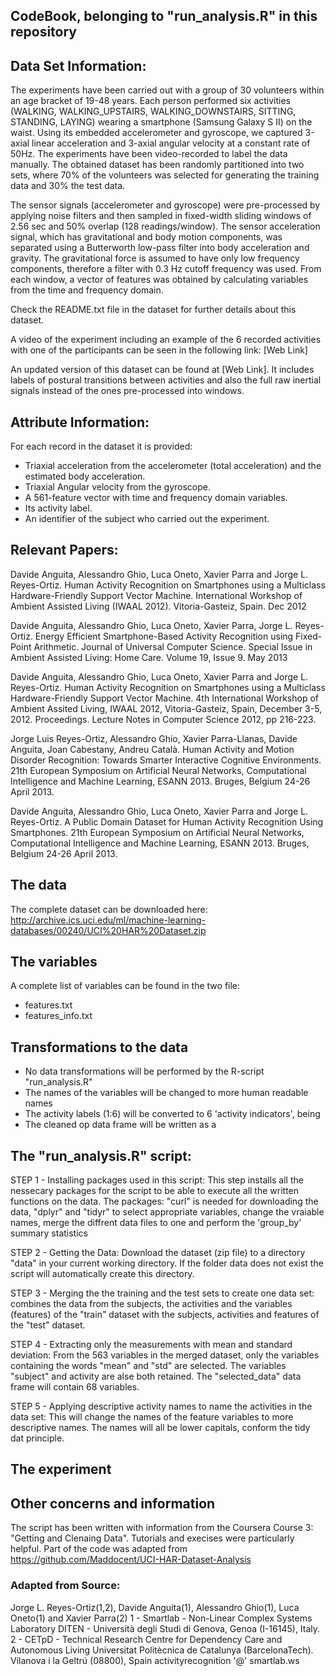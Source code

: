 ## CodeBook, belonging to "run_analysis.R" in this repository

## Data Set Information:


The experiments have been carried out with a group of 30 volunteers within an age bracket of 19-48 years. Each person performed six activities (WALKING, WALKING_UPSTAIRS, WALKING_DOWNSTAIRS, SITTING, STANDING, LAYING) wearing a smartphone (Samsung Galaxy S II) on the waist. Using its embedded accelerometer and gyroscope, we captured 3-axial linear acceleration and 3-axial angular velocity at a constant rate of 50Hz. The experiments have been video-recorded to label the data manually. The obtained dataset has been randomly partitioned into two sets, where 70% of the volunteers was selected for generating the training data and 30% the test data.

The sensor signals (accelerometer and gyroscope) were pre-processed by applying noise filters and then sampled in fixed-width sliding windows of 2.56 sec and 50% overlap (128 readings/window). The sensor acceleration signal, which has gravitational and body motion components, was separated using a Butterworth low-pass filter into body acceleration and gravity. The gravitational force is assumed to have only low frequency components, therefore a filter with 0.3 Hz cutoff frequency was used. From each window, a vector of features was obtained by calculating variables from the time and frequency domain.

Check the README.txt file in the dataset for further details about this dataset.

A video of the experiment including an example of the 6 recorded activities with one of the participants can be seen in the following link: [Web Link]

An updated version of this dataset can be found at [Web Link]. It includes labels of postural transitions between activities and also the full raw inertial signals instead of the ones pre-processed into windows.

## Attribute Information:

For each record in the dataset it is provided:
- Triaxial acceleration from the accelerometer (total acceleration) and the estimated body acceleration.
- Triaxial Angular velocity from the gyroscope.
- A 561-feature vector with time and frequency domain variables.
- Its activity label.
- An identifier of the subject who carried out the experiment.

## Relevant Papers:

Davide Anguita, Alessandro Ghio, Luca Oneto, Xavier Parra and Jorge L. Reyes-Ortiz. Human Activity Recognition on Smartphones using a Multiclass Hardware-Friendly Support Vector Machine. International Workshop of Ambient Assisted Living (IWAAL 2012). Vitoria-Gasteiz, Spain. Dec 2012

Davide Anguita, Alessandro Ghio, Luca Oneto, Xavier Parra, Jorge L. Reyes-Ortiz. Energy Efficient Smartphone-Based Activity Recognition using Fixed-Point Arithmetic. Journal of Universal Computer Science. Special Issue in Ambient Assisted Living: Home Care. Volume 19, Issue 9. May 2013

Davide Anguita, Alessandro Ghio, Luca Oneto, Xavier Parra and Jorge L. Reyes-Ortiz. Human Activity Recognition on Smartphones using a Multiclass Hardware-Friendly Support Vector Machine. 4th International Workshop of Ambient Assited Living, IWAAL 2012, Vitoria-Gasteiz, Spain, December 3-5, 2012. Proceedings. Lecture Notes in Computer Science 2012, pp 216-223.

Jorge Luis Reyes-Ortiz, Alessandro Ghio, Xavier Parra-Llanas, Davide Anguita, Joan Cabestany, Andreu Català. Human Activity and Motion Disorder Recognition: Towards Smarter Interactive Cognitive Environments. 21th European Symposium on Artificial Neural Networks, Computational Intelligence and Machine Learning, ESANN 2013. Bruges, Belgium 24-26 April 2013.

Davide Anguita, Alessandro Ghio, Luca Oneto, Xavier Parra and Jorge L. Reyes-Ortiz. A Public Domain Dataset for Human Activity Recognition Using Smartphones. 21th European Symposium on Artificial Neural Networks, Computational Intelligence and Machine Learning, ESANN 2013. Bruges, Belgium 24-26 April 2013. 

## The data

The complete dataset can be downloaded here:
http://archive.ics.uci.edu/ml/machine-learning-databases/00240/UCI%20HAR%20Dataset.zip

## The variables

A complete list of variables can be found in the two file:
- features.txt 
- features_info.txt

## Transformations to the data
- No data transformations will be performed by the R-script "run_analysis.R"
- The names of the variables will be changed to more human readable names
- The activity labels (1:6) will be converted to 6 'activity indicators', being 
- The cleaned op data frame will be written as a 

## The "run_analysis.R" script:

STEP 1 - Installing packages used in this script: This step installs all the nessecary packages for the script to be able to execute all the written functions on the data.
The packages:
"curl" is needed for downloading the data, 
"dplyr" and "tidyr" to select appropriate variables, change the vraiable names, merge the diffrent data files to one and perform the 'group_by' summary statistics

STEP 2 - Getting the Data: Download the dataset (zip file) to a directory "data" in your current working directory. If the folder data does not exist the script will automatically create this directory.

STEP 3 - Merging the the training and the test sets to create one data set: combines the data from the subjects, the activities and the variables (features) of the "train" dataset with the subjects, activities and features of the "test" dataset.

STEP 4 - Extracting only the measurements with mean and standard deviation: From the 563 variables in the merged dataset, only the variables containing the words "mean" and "std" are selected. The variables "subject" and activity are alse both retained. The "selected_data" data frame will contain 68 variables. 

STEP 5 - Applying descriptive activity names to name the activities in the data set: This will change the names of the feature variables to more descriptive names. The names will all be lower capitals, conform the tidy dat principle. 



## The experiment


## Other concerns and information
The script has been written with information from the Coursera Course 3: "Getting and Clenaing Data". Tutorials and execises were particularly helpful. Part of the code was adapted from https://github.com/Maddocent/UCI-HAR-Dataset-Analysis

### Adapted from Source:
Jorge L. Reyes-Ortiz(1,2), Davide Anguita(1), Alessandro Ghio(1), Luca Oneto(1) and Xavier Parra(2)
1 - Smartlab - Non-Linear Complex Systems Laboratory
DITEN - Università degli Studi di Genova, Genoa (I-16145), Italy.
2 - CETpD - Technical Research Centre for Dependency Care and Autonomous Living
Universitat Politècnica de Catalunya (BarcelonaTech). Vilanova i la Geltrú (08800), Spain
activityrecognition '@' smartlab.ws

